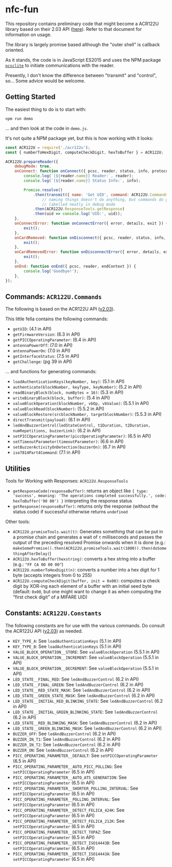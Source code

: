 # nfc-fun

This repository contains preliminary code that might become a ACR122U library based on their 2.03 API ([here](http://downloads.acs.com.hk/drivers/en/API-ACR122U-2.03.pdf)). Refer to that document for information on usage.

The library is largely promise based although the "outer shell" is callback oriented.

As it stands, the code is in JavaScript ES2015 and uses the NPM package [`pcsclite`](https://www.npmjs.com/package/pcsclite) to initiate communications with the reader.

Presently, I don't know the difference between "transmit" and "control", so... Some advice would be welcome.

## Getting Started

The easiest thing to do is to start with:

```
npm run demo
```

... and then look at the code in `demo.js`.

It's not quite a NPM package yet, but this is how working with it looks:

```javascript
const ACR122U = require('./acr122u');
const { numberToHexDigit, computeCheckDigit, hexToBuffer } = ACR122U;

ACR122U.prepareReader({
	debugMode: true,
	onConnect: function onConnect({ pcsc, reader, status, info, protocol, transmit, control, exit }) {
		console.log(`[${reader.name}] Reader:`, reader);
		console.log(`[${reader.name}] Status Info:`, info);

		Promise.resolve()
			.then(transmit({ name: 'Get UID', command: ACR122U.Commands.getUID }))
				// naming things doesn't do anything, but commands do get
				// labelled neatly in debug mode
			.then(ACR122U.ResponseTools.getResponse)
			.then(uid => console.log('UID:', uid));
	},
	onConnectError: function onConnectError({ error, details, exit }) {
		exit();
	},
	onCardRemoved: function onDisconnect({ pcsc, reader, status, info, exit }) {
		exit();
	},
	onCardRemovedError: function onDisconnectError({ error, details, exit }) {
		exit();
	},
	onEnd: function onEnd({ pcsc, reader, endContext }) {
		console.log('Goodbye!');
	},
});
```

## Commands: `ACR122U.Commands`

The following is based on the ACR122U API ([v2.03](http://downloads.acs.com.hk/drivers/en/API-ACR122U-2.03.pdf)).

This little fella contains the following commands:

 - `getUID`: (4.1 in API)
 - `getFirmwareVersion`: (6.3 in API)
 - `getPICCOperatingParameter`: (6.4 in API)
 - `antennaPowerOff`: (7.0 in API)
 - `antennaPowerOn`: (7.0 in API)
 - `getInterfaceStatus`: (7.5 in API)
 - `getChallenge`: (pg 39 in API)

... and functions for generating commands:

 - `loadAuthenticationKeys(keyNumber, key)`: (5.1 in API)
 - `authenticate(blockNumber, keyType, keyNumber)`: (5.2 in API)
 - `readBinaryBlock(block, numBytes = 16)`: (5.3 in API)
 - `writeBinaryBlock(block, buffer)`: (5.4 in API)
 - `valueBlockOperation(blockNumber, vbOp, vbValue)`: (5.5.1 in API)
 - `valueBlockRead(blockNumber)`: (5.5.2 in API)
 - `valueBlockRestore(srcblockNumber, targetblockNumber)`: (5.5.3 in API)
 - `directTransmit(payload)`: (6.1 in API)
 - `ledAndBuzzerControl(ledStateControl, t1Duration, t2Duration, numRepetitions, buzzerLink)`: (6.2 in API)
 - `setPICCOperatingParameter(piccOperatingParameter)`: (6.5 in API)
 - `setTimeoutParameter(timeoutParameter)`: (6.6 in API)
 - `setBuzzerActivityOnDetection(buzzerOn)`: (6.7 in API)
 - `iso7814Part4Command`: (7.1 in API)

## Utilities

Tools for Working with Responses: `ACR122U.ResponseTools`

 - `getResponseCode(responseBuffer)`: returns an object like `{ type: 'success', meaning: 'The operations completed successfully.', code: hexToBuffer('90 00') }` interpreting the response status
 - `getResponse(responseBuffer)`: returns only the response (without the status code) if successful otherwise returns `undefined`

Other tools:

 - `ACR122U.promiseTools.wait(t)`: Generates something that can be put in a promise chain and generates a wait of `t` milliseconds and passes the output of the preceding resolved Promise onwards when it is done (e.g.: `makeSomePromise().then(ACR122U.promiseTools.wait(1000)).then(doSomethingAfterDelay)`)
 - `ACR122U.hexToBuffer(hexstring)`: converts a hex string into a buffer (e.g.: `"FF CA 00 00 00"`)
 - `ACR122U.numberToHexDigit(n)`: converts a number into a hex digit for 1 byte (accepts integers from 0 to 255)
 - `ACR122U.computeCheckDigit(buffer, init = 0x00)`: computes a check digit by XOR-ing each element of a buffer with an initial seed byte (default: `0x00`, but one might want to change it as when computing the "first check digit" of a MIFARE UID)

## Constants: `ACR122U.Constants`

The following constants are for use with the various commands. Do consult the ACR122U API ([v2.03](http://downloads.acs.com.hk/drivers/en/API-ACR122U-2.03.pdf)) as needed.

 - `KEY_TYPE_A`: See `loadAuthenticationKeys` (5.1 in API)
 - `KEY_TYPE_B`: See `loadAuthenticationKeys` (5.1 in API)
 - `VALUE_BLOCK_OPERATION__STORE`: See `valueBlockOperation` (5.5.1 in API)
 - `VALUE_BLOCK_OPERATION__INCREMENT`: See `valueBlockOperation` (5.5.1 in API)
 - `VALUE_BLOCK_OPERATION__DECREMENT`: See `valueBlockOperation` (5.5.1 in API)
 - `LED_STATE__FINAL_RED`: See `ledAndBuzzerControl` (6.2 in API)
 - `LED_STATE__FINAL_GREEN`: See `ledAndBuzzerControl` (6.2 in API)
 - `LED_STATE__RED_STATE_MASK`: See `ledAndBuzzerControl` (6.2 in API)
 - `LED_STATE__GREEN_STATE_MASK`: See `ledAndBuzzerControl` (6.2 in API)
 - `LED_STATE__INITIAL_RED_BLINKING_STATE`: See `ledAndBuzzerControl` (6.2 in API)
 - `LED_STATE__INITIAL_GREEN_BLINKING_STATE`: See `ledAndBuzzerControl` (6.2 in API)
 - `LED_STATE__RED_BLINKING_MASK`: See `ledAndBuzzerControl` (6.2 in API)
 - `LED_STATE__GREEN_BLINKING_MASK`: See `ledAndBuzzerControl` (6.2 in API)
 - `BUZZER_OFF`: See `ledAndBuzzerControl` (6.2 in API)
 - `BUZZER_IN_T1`: See `ledAndBuzzerControl` (6.2 in API)
 - `BUZZER_IN_T2`: See `ledAndBuzzerControl` (6.2 in API)
 - `BUZZER_ON`: See `ledAndBuzzerControl` (6.2 in API)
 - `PICC_OPERATING_PARAMETER__DEFAULT`: See `setPICCOperatingParameter` (6.5 in API)
 - `PICC_OPERATING_PARAMETER__AUTO_PICC_POLLING`: See `setPICCOperatingParameter` (6.5 in API)
 - `PICC_OPERATING_PARAMETER__AUTO_ATS_GENERATION`: See `setPICCOperatingParameter` (6.5 in API)
 - `PICC_OPERATING_PARAMETER__SHORTER_POLLING_INTERVAL`: See `setPICCOperatingParameter` (6.5 in API)
 - `PICC_OPERATING_PARAMETER__POLLING_INTERVAL`: See `setPICCOperatingParameter` (6.5 in API)
 - `PICC_OPERATING_PARAMETER__DETECT_FELICA_424K`: See `setPICCOperatingParameter` (6.5 in API)
 - `PICC_OPERATING_PARAMETER__DETECT_FELICA_212K`: See `setPICCOperatingParameter` (6.5 in API)
 - `PICC_OPERATING_PARAMETER__DETECT_TOPAZ`: See `setPICCOperatingParameter` (6.5 in API)
 - `PICC_OPERATING_PARAMETER__DETECT_ISO14443B`: See `setPICCOperatingParameter` (6.5 in API)
 - `PICC_OPERATING_PARAMETER__DETECT_ISO14443A`: See `setPICCOperatingParameter` (6.5 in API)
